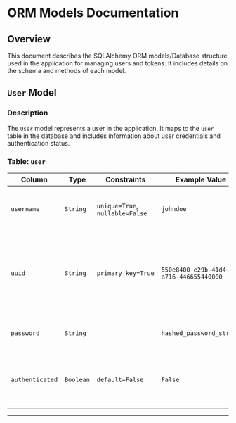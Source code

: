 # ORM Models Documentation

## Overview

This document describes the SQLAlchemy ORM models/Database structure used in the application for managing users and tokens. It includes details on the schema and methods of each model.

## `User` Model

### Description

The `User` model represents a user in the application. It maps to the `user` table in the database and includes information about user credentials and authentication status.

### Table: `user`

| Column       | Type     | Constraints       | Example Value           | Description                             |
|--------------|----------|-------------------|-------------------------|-----------------------------------------|
| `username`   | `String` | `unique=True`, `nullable=False` | `johndoe`               | The username of the user. Must be unique and not null. |
| `uuid`       | `String` | `primary_key=True` | `550e8400-e29b-41d4-a716-446655440000` | The UUID of the user, which serves as the primary key. This allows for changing the username. |
| `password`   | `String` |                   | `hashed_password_string` | The hashed password of the user. Optional. |
| `authenticated` | `Boolean` | `default=False` | `False`                 | Indicates whether the user is authenticated. Defaults to `False`. |

---


